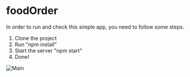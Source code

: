 # foodOrder

In order to run and check this simple app, you need to follow some steps.

1. Clone the project
2. Run "npm install"
3. Start the server "npm start"
4. Done!

![Main]([https://icedrive.net/s/51h393V2X6fDFGv2AvQywhiG8aif](https://icecube-eu-400.icedrive.io/download?p=ZjJLUhCWHkW4eqeUC6kR5cQXRENdvArt6J1Uz.8ZklD.zK5g9YtMfsxInKmTJwDv8NtimELeFtiH_ZOG3dLhAapqBPN2VTXZlslm_Aph7s6iHhlj2tX.fNtb9VFdmS5a1LyS7Z2LNdTYfAEbFEY1nfu0ZUaWymcVkFVXZlzQv_vm9pfTzXqRRKmtc13tindiJ4HkyIpnHXb5g0pzYrcdZw--))
